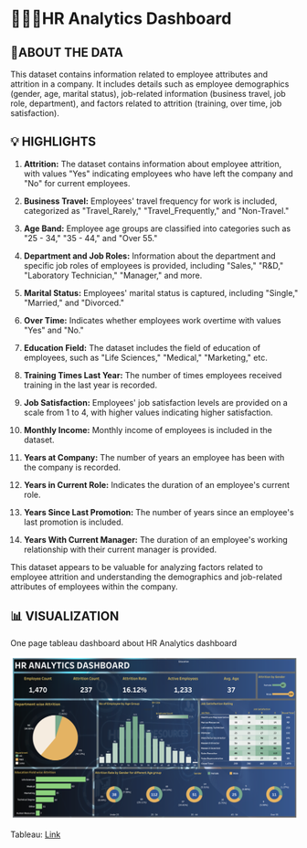 # 🧑‍🤝‍🧑HR Analytics Dashboard

## 📑ABOUT THE DATA

This dataset contains information related to employee attributes and attrition in a company. It includes details such as employee demographics (gender, age, marital status), job-related information (business travel, job role, department), and factors related to attrition (training, over time, job satisfaction).

## 💡 HIGHLIGHTS

1. **Attrition:** The dataset contains information about employee attrition, with values "Yes" indicating employees who have left the company and "No" for current employees.

2. **Business Travel:** Employees' travel frequency for work is included, categorized as "Travel_Rarely," "Travel_Frequently," and "Non-Travel."

3. **Age Band:** Employee age groups are classified into categories such as "25 - 34," "35 - 44," and "Over 55."

4. **Department and Job Roles:** Information about the department and specific job roles of employees is provided, including "Sales," "R&D," "Laboratory Technician," "Manager," and more.

5. **Marital Status:** Employees' marital status is captured, including "Single," "Married," and "Divorced."

6. **Over Time:** Indicates whether employees work overtime with values "Yes" and "No."

7. **Education Field:** The dataset includes the field of education of employees, such as "Life Sciences," "Medical," "Marketing," etc.

8. **Training Times Last Year:** The number of times employees received training in the last year is recorded.

9. **Job Satisfaction:** Employees' job satisfaction levels are provided on a scale from 1 to 4, with higher values indicating higher satisfaction.

10. **Monthly Income:** Monthly income of employees is included in the dataset.

11. **Years at Company:** The number of years an employee has been with the company is recorded.

12. **Years in Current Role:** Indicates the duration of an employee's current role.

13. **Years Since Last Promotion:** The number of years since an employee's last promotion is included.

14. **Years With Current Manager:** The duration of an employee's working relationship with their current manager is provided.

This dataset appears to be valuable for analyzing factors related to employee attrition and understanding the demographics and job-related attributes of employees within the company.

## 📊 VISUALIZATION

One page tableau dashboard about HR Analytics dashboard

<div align="center"><img src="HR Analytics Dashboard.png" alt="Image"></div>

Tableau: [Link](https://public.tableau.com/app/profile/mcandrew.nielo/viz/HRAnalyticsDashboard_16940998972900/HRAnalyticsDashboard?publish=yes)
